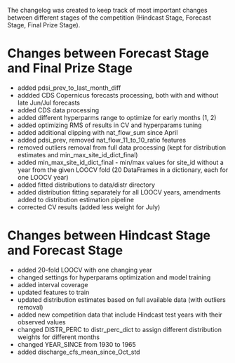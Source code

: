 The changelog was created to keep track of most important changes between different stages of the competition (Hindcast Stage, Forecast Stage, Final Prize Stage).

# Changes between Forecast Stage and Final Prize Stage
* added pdsi_prev_to_last_month_diff
* addded CDS Copernicus forecasts processing, both with and without late Jun/Jul forecasts
* added CDS data processing
* added different hyperparms range to optimize for early months (1, 2)
* added optimizing RMS of results in CV and hyperparams tuning
* added additional clipping with nat_flow_sum since April
* added pdsi_prev, removed nat_flow_11_to_10_ratio features
* removed outliers removal from full data processing (kept for distribution estimates and min_max_site_id_dict_final)
* added min_max_site_id_dict_final - min/max values for site_id without a year from the given LOOCV fold (20 DataFrames in a dictionary, each for one LOOCV year)
* added fitted distributions to data/distr directory
* added distribution fitting separately for all LOOCV years, amendments added to distribution estimation pipeline
* corrected CV results (added less weight for July)

# Changes between Hindcast Stage and Forecast Stage
* added 20-fold LOOCV with one changing year
* changed settings for hyperparams optimization and model training
* added interval coverage
* updated features to train
* updated distribution estimates based on full available data (with outliers removal)
* added new competition data that include Hindcast test years with their observed values
* changed DISTR_PERC to distr_perc_dict to assign different distribution weights for different months
* changed YEAR_SINCE from 1930 to 1965
* added discharge_cfs_mean_since_Oct_std

